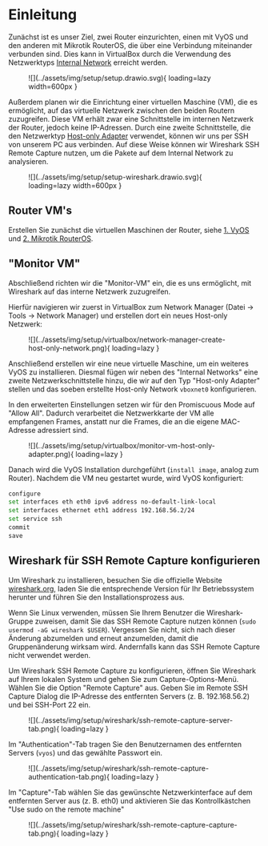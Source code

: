 # Einleitung

Zunächst ist es unser Ziel, zwei Router einzurichten, einen mit VyOS und den anderen mit Mikrotik RouterOS, die über
eine Verbindung miteinander verbunden sind. Dies kann in VirtualBox durch die Verwendung des Netzwerktyps 
[Internal Network](https://www.virtualbox.org/manual/ch06.html#network_internal) erreicht werden.

<figure markdown>
  ![](../assets/img/setup/setup.drawio.svg){ loading=lazy width=600px }
</figure>

Außerdem planen wir die Einrichtung einer virtuellen Maschine (VM), die es ermöglicht, auf das virtuelle Netzwerk
zwischen den beiden Routern zuzugreifen. Diese VM erhält zwar eine Schnittstelle im internen Netzwerk der Router, jedoch
keine IP-Adressen. Durch eine zweite Schnittstelle, die den
Netzwerktyp [Host-only Adapter](https://www.virtualbox.org/manual/ch06.html#network_hostonly) verwendet, können wir uns
per SSH von unserem PC aus verbinden. Auf diese Weise können wir Wireshark SSH Remote Capture nutzen, um die Pakete auf 
dem Internal Network zu analysieren.

<figure markdown>
  ![](../assets/img/setup/setup-wireshark.drawio.svg){ loading=lazy width=600px }
</figure>

## Router VM's
Erstellen Sie zunächst die virtuellen Maschinen der Router, siehe [1. VyOS](../1_vyos/) und [2. Mikrotik RouterOS](../2_routeros/).

## "Monitor VM"
Abschließend richten wir die "Monitor-VM" ein, die es uns ermöglicht, mit Wireshark auf das interne Netzwerk
zuzugreifen. 

Hierfür navigieren wir zuerst in VirtualBox zum Network Manager (Datei -> Tools -> Network Manager) und
erstellen dort ein neues Host-only Netzwerk:

<figure markdown>
  ![](../assets/img/setup/virtualbox/network-manager-create-host-only-network.png){ loading=lazy }
</figure>

Anschließend erstellen wir eine neue virtuelle Maschine, um ein weiteres VyOS zu installieren. Diesmal fügen wir neben
des "Internal Networks" eine zweite Netzwerkschnittstelle hinzu, die wir auf den Typ "Host-only Adapter" stellen und das
soeben erstellte Host-only Network `vboxnet0` konfigurieren.

In den erweiterten Einstellungen setzen wir für den
Promiscuous Mode auf "Allow All". Dadurch verarbeitet die Netzwerkkarte der VM alle empfangenen Frames, anstatt nur die
Frames, die an die eigene MAC-Adresse adressiert sind.

<figure markdown>
  ![](../assets/img/setup/virtualbox/monitor-vm-host-only-adapter.png){ loading=lazy }
</figure>

Danach wird die VyOS Installation durchgeführt (`install image`, analog zum Router). Nachdem die VM neu gestartet wurde,
wird VyOS konfiguriert:
```sh
configure
set interfaces eth eth0 ipv6 address no-default-link-local 
set interfaces ethernet eth1 address 192.168.56.2/24
set service ssh 
commit
save
```

## Wireshark für SSH Remote Capture konfigurieren
Um Wireshark zu installieren, besuchen Sie die offizielle Website [wireshark.org](https://www.wireshark.org/), laden Sie
die entsprechende Version für Ihr Betriebssystem herunter und führen Sie den Installationsprozess aus.

Wenn Sie Linux verwenden, müssen Sie Ihrem Benutzer die Wireshark-Gruppe zuweisen, damit Sie das SSH Remote Capture
nutzen können (`sudo usermod -aG wireshark $USER`). Vergessen Sie nicht, sich nach dieser Änderung
abzumelden und erneut anzumelden, damit die Gruppenänderung wirksam wird. Andernfalls kann das SSH Remote Capture nicht
verwendet werden.

Um Wireshark SSH Remote Capture zu konfigurieren, öffnen Sie Wireshark auf Ihrem lokalen System und gehen Sie zum
Capture-Options-Menü. Wählen Sie die Option "Remote Capture" aus. Geben Sie im Remote SSH Capture Dialog die IP-Adresse
des entfernten Servers (z. B. 192.168.56.2) und bei SSH-Port 22 ein.

<figure markdown>
  ![](../assets/img/setup/wireshark/ssh-remote-capture-server-tab.png){ loading=lazy }
</figure>


Im "Authentication"-Tab tragen Sie den Benutzernamen des entfernten Servers (`vyos`) und das gewählte Passwort ein. 

<figure markdown>
  ![](../assets/img/setup/wireshark/ssh-remote-capture-authentication-tab.png){ loading=lazy }
</figure>

Im "Capture"-Tab wählen Sie das gewünschte Netzwerkinterface auf dem entfernten Server aus (z. B. eth0) und aktivieren
Sie das Kontrollkästchen "Use sudo on the remote machine"

<figure markdown>
  ![](../assets/img/setup/wireshark/ssh-remote-capture-capture-tab.png){ loading=lazy }
</figure>

